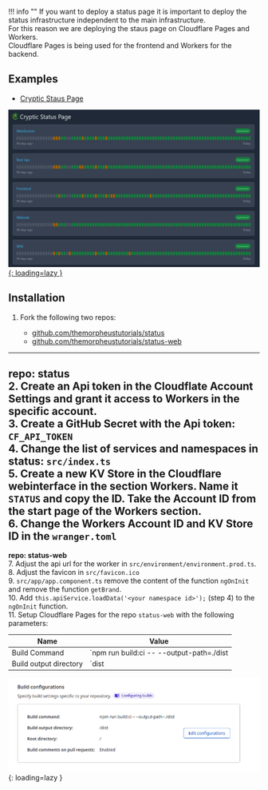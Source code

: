 !!! info ""
    If you want to deploy a status page it is important to deploy the status infrastructure independent to the main infrastructure.<br>For this reason we are deploying the staus page on Cloudflare Pages and Workers.<br>Cloudflare Pages is being used for the frontend and Workers for the backend.

## Examples

* [Cryptic Staus Page](https://status.cryptic-game.net)

[![Status Page Example](../img/services/status_example_1.png){: loading=lazy }](https://status.cryptic-game.net)

## Installation

1. Fork the following two repos:

    * [github.com/themorpheustutorials/status](https://github.com/themorpheustutorials/status)
    * [github.com/themorpheustutorials/status-web](https://github.com/themorpheustutorials/status-web)

---
**repo: status**
<br>
2. Create an Api token in the Cloudflate Account Settings and grant it access to Workers in the specific account.<br>
3. Create a GitHub Secret with the Api token: `CF_API_TOKEN`<br>
4. Change the list of services and namespaces in status: `src/index.ts`<br>
5. Create a new KV Store in the Cloudflare webinterface in the section Workers. Name it `STATUS` and copy the ID. Take the Account ID from the start page of the Workers section.<br>
6. Change the Workers Account ID and KV Store ID in the `wranger.toml`
---
**repo: status-web**
<br>
7. Adjust the api url for the worker in `src/environment/environment.prod.ts`.<br>
8. Adjust the favicon in `src/favicon.ico`<br>
9. `src/app/app.component.ts` remove the content of the function `ngOnInit` and remove the function `getBrand`.<br>
10. Add `this.apiService.loadData('<your namespace id>');` (step 4) to the `ngOnInit` function.<br>
11. Setup Cloudflare Pages for the repo `status-web` with the following parameters:

| Name | Value |
|------|-------|
| Build Command | `npm run build:ci -- --output-path=./dist |
| Build output directory | `dist|

![CF Pages Build Properties](../img/services/status_cf_pages_1.png){: loading=lazy }
